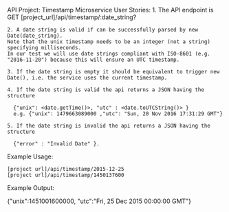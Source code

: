 
API Project: Timestamp Microservice
User Stories:
    1. The API endpoint is GET [project_url]/api/timestamp/:date_string?  
    
    2. A date string is valid if can be successfully parsed by new Date(date_string).
    Note that the unix timestamp needs to be an integer (not a string) specifying milliseconds.
    In our test we will use date strings compliant with ISO-8601 (e.g. "2016-11-20") because this will ensure an UTC timestamp.
    
    3. If the date string is empty it should be equivalent to trigger new Date(), i.e. the service uses the current timestamp.
    
    4. If the date string is valid the api returns a JSON having the structure
    
      {"unix": <date.getTime()>, "utc" : <date.toUTCString()> }
      e.g. {"unix": 1479663089000 ,"utc": "Sun, 20 Nov 2016 17:31:29 GMT"}
    
    5. If the date string is invalid the api returns a JSON having the structure
    
      {"error" : "Invalid Date" }.

Example Usage:

    [project url]/api/timestamp/2015-12-25
    [project url]/api/timestamp/1450137600

Example Output:

{"unix":1451001600000, "utc":"Fri, 25 Dec 2015 00:00:00 GMT"}
